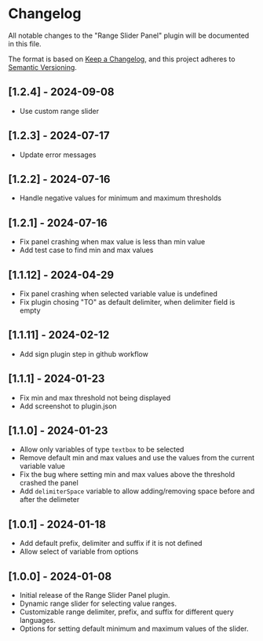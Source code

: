 # Changelog

All notable changes to the "Range Slider Panel" plugin will be documented in this file.

The format is based on [Keep a Changelog](https://keepachangelog.com/en/1.0.0/), and this project adheres to [Semantic Versioning](https://semver.org/spec/v2.0.0.html).

## [1.2.4] - 2024-09-08

- Use custom range slider

## [1.2.3] - 2024-07-17

- Update error messages

## [1.2.2] - 2024-07-16

- Handle negative values for minimum and maximum thresholds

## [1.2.1] - 2024-07-16

- Fix panel crashing when max value is less than min value
- Add test case to find min and max values

## [1.1.12] - 2024-04-29

- Fix panel crashing when selected variable value is undefined
- Fix plugin chosing "TO" as default delimiter, when delimiter field is empty

## [1.1.11] - 2024-02-12

- Add sign plugin step in github workflow

## [1.1.1] - 2024-01-23

- Fix min and max threshold not being displayed
- Add screenshot to plugin.json

## [1.1.0] - 2024-01-23

- Allow only variables of type `textbox` to be selected
- Remove default min and max values and use the values from the current variable value
- Fix the bug where setting min and max values above the threshold crashed the panel
- Add `delimiterSpace` variable to allow adding/removing space before and after the delimeter

## [1.0.1] - 2024-01-18

- Add default prefix, delimiter and suffix if it is not defined
- Allow select of variable from options

## [1.0.0] - 2024-01-08

- Initial release of the Range Slider Panel plugin.
- Dynamic range slider for selecting value ranges.
- Customizable range delimiter, prefix, and suffix for different query languages.
- Options for setting default minimum and maximum values of the slider.
